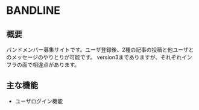 # BANDLINE

## 概要
バンドメンバー募集サイトです。ユーザ登録後、2種の記事の投稿と他ユーザとのメッセージのやりとりが可能です。
version3までありますが、それぞれインフラの面で相違点があります。

## 主な機能
* ユーザログイン機能
